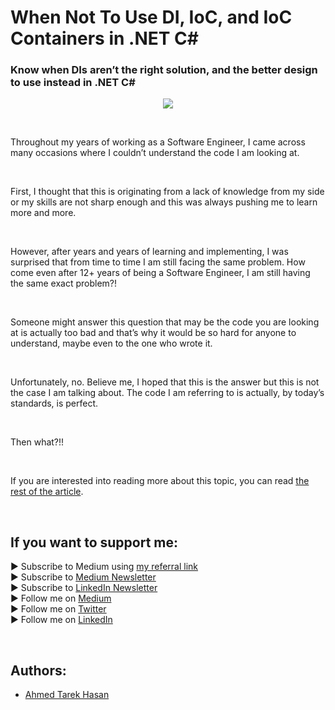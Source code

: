 <link rel="canonical" href="https://betterprogramming.pub/when-not-to-use-di-ioc-and-ioc-containers-f95881d0fe0?sk=b2aa002a72db4258756feb9cf1daa2a9" />

# When Not To Use DI, IoC, and IoC Containers in .NET C#
### Know when DIs aren’t the right solution, and the better design to use instead in .NET C#

<p align="center">
  <img src="https://miro.medium.com/max/875/0*4Yg3_dF_lF0P9CxY">
</p>

<br/>

<p>
Throughout my years of working as a Software Engineer, I came across many occasions where I couldn’t understand the code I am looking at.
</p>

<br/>

<p>
First, I thought that this is originating from a lack of knowledge from my side or my skills are not sharp enough and this was always pushing me to learn more and more.
</p>

<br/>

<p>
However, after years and years of learning and implementing, I was surprised that from time to time I am still facing the same problem. How come even after 12+ years of being a Software Engineer, I am still having the same exact problem?!
</p>

<br/>

<p>
Someone might answer this question that may be the code you are looking at is actually too bad and that’s why it would be so hard for anyone to understand, maybe even to the one who wrote it.
</p>

<br/>

<p>
Unfortunately, no. Believe me, I hoped that this is the answer but this is not the case I am talking about. The code I am referring to is actually, by today’s standards, is perfect.
</p>

<br/>

<p>
Then what?!!
</p>

<br/>

If you are interested into reading more about this topic, you can read [the rest of the article][Article]. 

<br/>

## If you want to support me:
▶ Subscribe to Medium using [my referral link][Membership]<br/>
▶ Subscribe to [Medium Newsletter][Subscribe]<br/>
▶ Subscribe to [LinkedIn Newsletter][Newsletter]<br/>
▶ Follow me on [Medium][Blog]<br/>
▶ Follow me on [Twitter][Twitter]<br/>
▶ Follow me on [LinkedIn][LinkedIn]

<br/>

## Authors:
* [Ahmed Tarek Hasan]


[Ahmed Tarek Hasan]: https://medium.com/@eng_ahmed.tarek
[Blog]: https://medium.com/@eng_ahmed.tarek
[Membership]: https://medium.com/@eng_ahmed.tarek/membership
[Subscribe]: https://medium.com/subscribe/@eng_ahmed.tarek
[Twitter]: https://twitter.com/AhmedTarekHasa1
[LinkedIn]: https://www.linkedin.com/in/atarekhasan/
[Friend Links]: https://www.linkedin.com/feed/update/urn:li:activity:6866082670108143616/
[Newsletter]: https://www.linkedin.com/newsletters/development-simply-put-6866647119655247872/
[Article]: https://betterprogramming.pub/when-not-to-use-di-ioc-and-ioc-containers-f95881d0fe0?sk=b2aa002a72db4258756feb9cf1daa2a9
